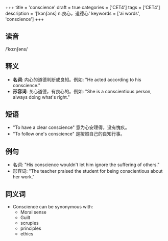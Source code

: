 +++
title = 'conscience'
draft = true
categories = ['CET4']
tags = ['CET4']
description = '[ˈkɔn∫əns] n.良心，道德心'
keywords = ['ai words', 'conscience']
+++

## 读音
/ˈkɑːnʃəns/

## 释义
- **名词**: 内心的道德判断或良知。例如: "He acted according to his conscience."
- **形容词**: 关心道德，有良心的。例如: "She is a conscientious person, always doing what's right."

## 短语
- "To have a clear conscience" 意为心安理得，没有愧疚。
- "To follow one's conscience" 是按照自己的良知行事。

## 例句
- 名词: "His conscience wouldn't let him ignore the suffering of others."
- 形容词: "The teacher praised the student for being conscientious about her work."

## 同义词
- Conscience can be synonymous with:
  - Moral sense
  - Guilt
  - scruples
  - principles
  - ethics
